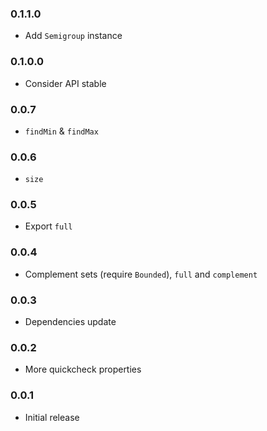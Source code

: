 ### 0.1.1.0

- Add `Semigroup` instance

### 0.1.0.0

- Consider API stable

### 0.0.7

- `findMin` &amp; `findMax`

### 0.0.6

- `size`

### 0.0.5

- Export `full`

### 0.0.4

- Complement sets (require `Bounded`), `full` and `complement`

### 0.0.3

- Dependencies update

### 0.0.2

- More quickcheck properties

### 0.0.1

- Initial release
